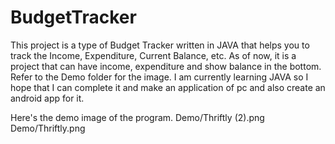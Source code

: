 # BudgetTracker
This project is a type of Budget Tracker written in JAVA that helps you to track the Income, Expenditure, Current Balance, etc. As of now, it is a project that can have income, expenditure and show balance in the bottom. Refer to the Demo folder for the image.
I am currently learning JAVA so I hope that I can complete it and make an application of pc and also create an android app for it.

Here's the demo image of the program.
Demo/Thriftly (2).png
Demo/Thriftly.png

